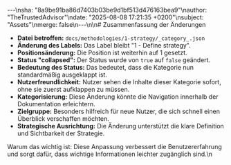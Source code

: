 ---\nsha: "8a9be91ba86d7403b03be9d1bf513d476163bea9"\nauthor: "TheTrustedAdvisor"\ndate: "2025-08-08 17:21:35 +0200"\nsubject: "Assets"\nmerge: false\n---\n\n# Zusammenfassung der Änderungen

- **Datei betroffen:** `docs/methodologies/1-strategy/_category_.json`
- **Änderung des Labels:** Das Label bleibt "1 - Define strategy".
- **Positionsänderung:** Die Position ist weiterhin auf 1 gesetzt.
- **Status "collapsed":** Der Status wurde von `true` auf `false` geändert.
- **Bedeutung des Status:** Das bedeutet, dass die Kategorie nun standardmäßig ausgeklappt ist.
- **Nutzerfreundlichkeit:** Nutzer sehen die Inhalte dieser Kategorie sofort, ohne sie zuerst aufklappen zu müssen.
- **Kategorisierung:** Diese Änderung könnte die Navigation innerhalb der Dokumentation erleichtern.
- **Zielgruppe:** Besonders hilfreich für neue Nutzer, die sich schnell einen Überblick verschaffen möchten.
- **Strategische Ausrichtung:** Die Änderung unterstützt die klare Definition und Sichtbarkeit der Strategie.

Warum das wichtig ist: Diese Anpassung verbessert die Benutzererfahrung und sorgt dafür, dass wichtige Informationen leichter zugänglich sind.\n